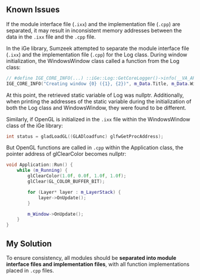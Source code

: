 ## Known Issues

If the module interface file (``.ixx``) and the implementation file (``.cpp``) are separated, it may result in inconsistent memory addresses between the data in the ``.ixx`` file and the ``.cpp`` file.

In the iGe library, Sumzeek attempted to separate the module interface file (``.ixx``) and the implementation file (``.cpp``) for the Log class. During window initialization, the WindowsWindow class called a function from the Log class:

```cpp
// #define IGE_CORE_INFO(...) ::iGe::Log::GetCoreLogger()->info(__VA_ARGS__)  
IGE_CORE_INFO("Creating window {0} ({1}, {2})", m_Data.Title, m_Data.Width, m_Data.Height);
```

At this point, the retrieved static variable of Log was nullptr. Additionally, when printing the addresses of the static variable during the initialization of both the Log class and WindowsWindow, they were found to be different.

Similarly, if OpenGL is initialized in the ``.ixx`` file within the WindowsWindow class of the iGe library:

```cpp
int status = gladLoadGL((GLADloadfunc) glfwGetProcAddress);  
```

But OpenGL functions are called in ``.cpp`` within the Application class, the pointer address of glClearColor becomes nullptr:

```cpp
void Application::Run() {  
    while (m_Running) {  
        glClearColor(1.0f, 0.0f, 1.0f, 1.0f);  
        glClear(GL_COLOR_BUFFER_BIT);  

        for (Layer* layer : m_LayerStack) {  
            layer->OnUpdate();  
        }  

        m_Window->OnUpdate();  
    }  
}
```

## My Solution

To ensure consistency, all modules should be **separated into module interface files and implementation files**, with all function implementations placed in ``.cpp`` files.
